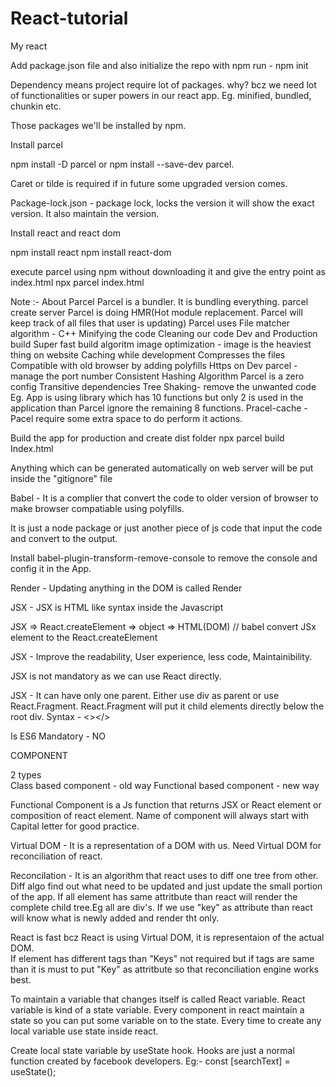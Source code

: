 # React-tutorial
My react

Add package.json file and also initialize the repo with npm
run -  npm init

Dependency means project require lot of packages. why? bcz we need lot of functionalities or super powers in our react app. Eg. minified, bundled, chunkin etc.

Those packages we'll be installed by npm.

Install parcel

npm install -D parcel or npm install --save-dev parcel.

Caret or tilde is required if in future some upgraded version comes.

Package-lock.json - package lock, locks the version it will show the exact version. It also maintain the version.


Install react and react dom

npm install react
npm install react-dom

execute parcel using npm without downloading it and give the entry point as index.html
npx parcel index.html

Note :-  About Parcel
Parcel is a bundler. It is bundling everything. 
parcel create server
Parcel is doing HMR(Hot module replacement. Parcel will keep track of all files that user is updating)
Parcel uses File matcher algorithm -  C++
Minifying the code
Cleaning our code
Dev and Production build
Super fast build algoritm
image optimization - image is the heaviest thing on website
Caching while development
Compresses the files
Compatible with old browser by adding polyfills
Https on Dev
parcel - manage the port number
Consistent Hashing Algorithm
Parcel is a zero config
Transitive dependencies
Tree Shaking-  remove the unwanted code Eg. App is using library which has 10 functions but only 2 is used in the application than Parcel ignore the remaining 8 functions.
Pracel-cache - Pacel require some extra space to do perform it actions.

Build the app for production and create dist folder
npx parcel build Index.html

Anything which can be generated automatically on web server will be put inside the "gitignore" file


Babel - It is a complier that convert the code to older version of browser to make browser compatiable using polyfills.

It is just a node package or just another piece of js code that input the code and convert to the
output.

Install babel-plugin-transform-remove-console  to remove the console  and config it in the App. 

Render - Updating anything in the DOM is called Render

JSX -  JSX is HTML like syntax inside the Javascript

JSX => React.createElement  => object => HTML(DOM) //  babel convert JSx element to the React.createElement

JSX - Improve the readability, User experience,  less code, Maintainibility.

JSX is not mandatory as we can use React directly.

JSX - It can have only one parent. Either use div as parent or use React.Fragment.
 React.Fragment will put it child elements directly below the root div. Syntax - <></>

Is ES6 Mandatory  - NO

COMPONENT

2 types  
Class based component - old way
Functional based component - new way

Functional Component is a Js function that returns JSX or React element or composition of react element. Name of component will always start with Capital letter for good practice. 

Virtual DOM  - It is a representation of a DOM with us.
Need Virtual DOM for reconciliation of react.

Reconcilation  - It is an algorithm that react uses to diff one tree from other. 
Diff algo find out what need to be updated and just update the small portion of the app.
If all element has same attritbute than react will render the complete child tree.Eg all are div's.
If we use "key" as attribute than react will know what is newly added and render tht only.

React is fast bcz React is using Virtual DOM, it is representaion of the actual DOM.  
If element has different tags than "Keys" not required but if tags are same than it is must to put 
"Key" as attritbute so that reconciliation engine works best.


To maintain a variable that changes itself is called React variable. React variable is kind of a state variable. Every component in react maintain a state so you can put some variable on to the state. Every time to create any local variable use state inside react.

Create local state variable by useState hook. Hooks are just a normal function created by facebook developers. Eg:-  const [searchText] = useState(); 
